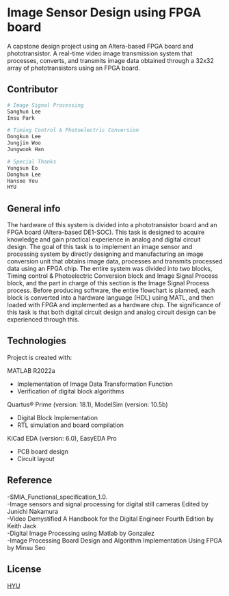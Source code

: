 # Image Sensor Design using FPGA board

A capstone design project using an Altera-based FPGA board and phototransistor. A real-time video image transmission system that processes, converts, and transmits image data obtained through a 32x32 array of phototransistors using an FPGA board.


## Contributor

```python
# Image Signal Processing
Sanghun Lee
Insu Park

# Timing Control & Photoelectric Conversion
Dongkun Lee
Jungjin Woo
Jungwook Han

# Special Thanks
Yungsun Eo
Donghun Lee
Hansoo You
HYU
```

## General info

The hardware of this system is divided into a phototransistor board and an FPGA board (Altera-based DE1-SOC). This task is designed to acquire knowledge and gain practical experience in analog and digital circuit design. The goal of this task is to implement an image sensor and processing system by directly designing and manufacturing an image conversion unit that obtains image data, processes and transmits processed data using an FPGA chip. The entire system was divided into two blocks, Timing control & Photoelectric Conversion block and Image Signal Process block, and the part in charge of this section is the Image Signal Process process. Before producing software, the entire flowchart is planned, each block is converted into a hardware language (HDL) using MATL, and then loaded with FPGA and implemented as a hardware chip. The significance of this task is that both digital circuit design and analog circuit design can be experienced through this.

## Technologies
Project is created with:  

MATLAB R2022a  
* Implementation of Image Data Transformation Function 
 * Verification of digital block algorithms 

Quartus® Prime (version: 18.1), ModelSim (version: 10.5b)  
* Digital Block Implementation 
 * RTL simulation and board compilation
    
KiCad EDA (version: 6.0), EasyEDA Pro  
* PCB board design 
 * Circuit layout

## Reference

-SMIA_Functional_specification_1.0.  
-Image sensors and signal processing for digital still cameras Edited by Junichi Nakamura   
-Video Demystified A Handbook for the Digital Engineer Fourth Edition by Keith Jack  
-Digital Image Processing using Matlab by Gonzalez  
-Image Processing Board Design and Algorithm Implementation Using FPGA by Minsu Seo

## License

[HYU](https://www.hanyang.ac.kr)
